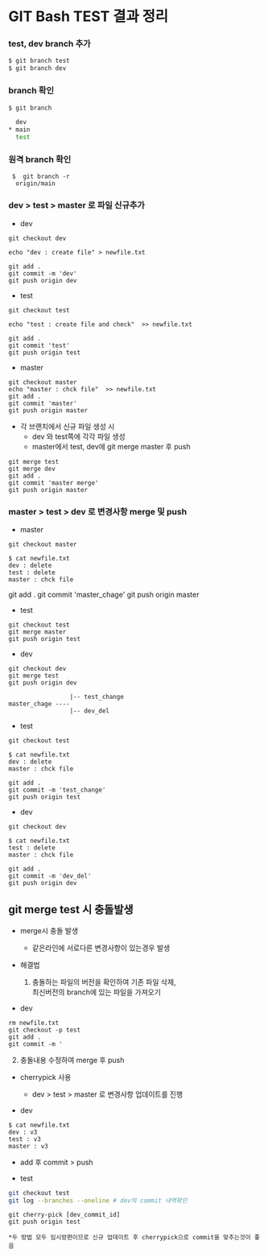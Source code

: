 # GIT Bash TEST 결과 정리

### test, dev branch 추가 
```bash
$ git branch test
$ git branch dev 
```

### branch 확인
```bash
$ git branch

  dev
* main
  test
```

### 원격 branch 확인 
```
 $  git branch -r 
  origin/main
```

###  dev > test > master 로 파일 신규추가 
* dev
```
git checkout dev 
```
```
echo "dev : create file" > newfile.txt
 ```

```
git add .
git commit -m 'dev'
git push origin dev 
```

* test
```
git checkout test 
```

```
echo "test : create file and check"  >> newfile.txt
```
```
git add .
git commit 'test'
git push origin test
```

* master
```
git checkout master
echo "master : chck file"  >> newfile.txt
git add .
git commit 'master'
git push origin master 
```

* 각 브랜치에서 신규 파일 생성 시
  * dev 와 test쪽에 각각 파일 생성
  *  master에서 test, dev에 git merge master 후 push 
```
git merge test
git merge dev
git add .
git commit 'master merge'
git push origin master 
```

### master > test > dev 로 변경사항 merge 및 push

* master
```
git checkout master
```

```
$ cat newfile.txt
dev : delete
test : delete
master : chck file
```

git add .
git commit 'master_chage'
git push origin master 



* test
```
git checkout test 
git merge master 
git push origin test 
```

* dev

```
git checkout dev 
git merge test 
git push origin dev
```

```
				 |-- test_change
master_chage ----
				 |-- dev_del
```

* test
```
git checkout test 
```

```
$ cat newfile.txt
dev : delete
master : chck file
```

```
git add .
git commit -m 'test_change'
git push origin test 
```

* dev
```
git checkout dev 
```
```
$ cat newfile.txt
test : delete
master : chck file
```

```
git add .
git commit -m 'dev_del'
git push origin dev
```

## git merge test 시 충돌발생 

* merge시 충돌 발생 
  * 같은라인에 서로다른 변경사항이 있는경우 발생

* 해결법 
  1. 충돌하는 파일의 버전을 확인하여 기존 파일 삭제,<br> 최신버전의 branch에 있는 파일을 가져오기

* dev
```
rm newfile.txt 
git checkout -p test 
git add .
git commit -m '
```

2. 충돌내용 수정하여 merge 후 push

* cherrypick 사용 
  * dev > test > master 로 변경사항 업데이트를 진행
  
* dev
```
$ cat newfile.txt
dev : v3
test : v3
master : v3
```

* add 후 commit > push 

* test
```bash
git checkout test 
git log --branches --oneline # dev의 commit 내역확인
```

```
git cherry-pick [dev_commit_id]
git push origin test 
```

`*두 방법 모두 임시방편이므로 신규 업데이트 후 cherrypick으로 commit을 맞추는것이 좋음`

